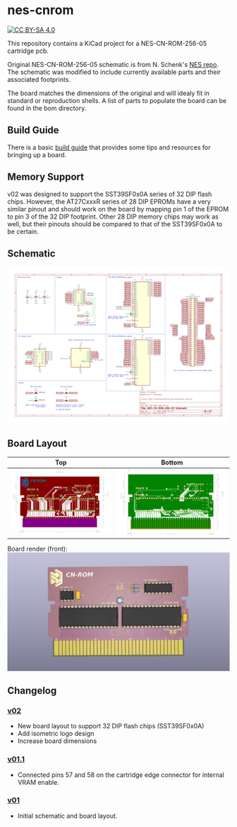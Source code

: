 # nes-cnrom
[![CC BY-SA 4.0][cc-by-sa-shield]][cc-by-sa]

[cc-by-sa]: http://creativecommons.org/licenses/by-sa/4.0/
[cc-by-sa-shield]: https://img.shields.io/badge/License-CC%20BY--SA%204.0-lightgrey.svg

This repository contains a KiCad project for a NES-CN-ROM-256-05 cartridge pcb.

Original NES-CN-ROM-256-05 schematic is from N. Schenk's [NES repo](https://github.com/schenkzoola/NES/tree/main/Cartridges/NES/NES-CN-ROM-256-05). The schematic was modified to include currently available parts and their associated footprints.

The board matches the dimensions of the original and will idealy fit in standard or reproduction shells. A list of parts to populate the board can be found in the bom directory.

## Build Guide
There is a basic [build guide](./docs/buildguide.md) that provides some tips and resources for bringing up a board.

## Memory Support
v02 was designed to support the SST39SF0x0A series of 32 DIP flash chips. However, the AT27CxxxR series of 28 DIP EPROMs have a very similar pinout and should work on the board by mapping pin 1 of the EPROM to pin 3 of the 32 DIP footprint. Other 28 DIP memory chips may work as well, but their pinouts should be compared to that of the SST39SF0x0A to be certain.

## Schematic
<img src="images/NES-CN-ROM-256-05_sch.svg">

## Board Layout
Top | Bottom
:---: | :---:
<img src="images/NES-CN-ROM-256-05-brd_front.svg"> | <img src="images/NES-CN-ROM-256-05-brd_back.svg">

Board render (front):
<img src="images/NES-CN-ROM-256-05_render_v02.png">

## Changelog

### [v02]
- New board layout to support 32 DIP flash chips (SST39SF0x0A)
- Add isometric logo design
- Increase board dimensions

### [v01.1]
- Connected pins 57 and 58 on the cartridge edge connector for internal VRAM enable.

### [v01]
- Initial schematic and board layout.

[v02]: https://github.com/emeargt/nes-cnrom/releases/tag/v02
[v01.1]: https://github.com/emeargt/nes-cnrom/releases/tag/v01.1
[v01]: https://github.com/emeargt/nes-cnrom/releases/tag/v01-alpha